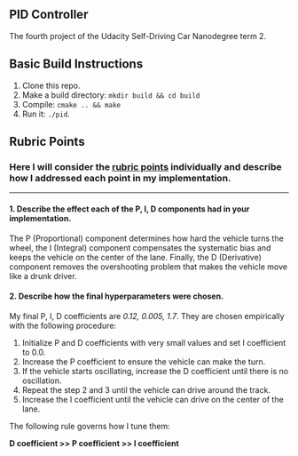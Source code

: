 ## PID Controller
The fourth project of the Udacity Self-Driving Car Nanodegree term 2.

## Basic Build Instructions

1. Clone this repo.
2. Make a build directory: `mkdir build && cd build`
3. Compile: `cmake .. && make`
4. Run it: `./pid`. 

## Rubric Points
### Here I will consider the [rubric points](https://review.udacity.com/#!/rubrics/824/view) individually and describe how I addressed each point in my implementation.  

---

#### 1. Describe the effect each of the P, I, D components had in your implementation.

The P (Proportional) component determines how hard the vehicle turns the wheel, the I (Integral) component compensates the systematic bias and keeps the vehicle on the center of the lane. Finally, the D (Derivative) component removes the overshooting problem that makes the vehicle move like a drunk driver. 

#### 2. Describe how the final hyperparameters were chosen.

My final P, I, D coefficients are *0.12, 0.005, 1.7*. They are chosen empirically with the following procedure:

1. Initialize P and D coefficients with very small values and set I coefficient to 0.0.
2. Increase the P coefficient to ensure the vehicle can make the turn.
3. If the vehicle starts oscillating, increase the D coefficient until there is no oscillation.
4. Repeat the step 2 and 3 until the vehicle can drive around the track.
5. Increase the I coefficient until the vehicle can drive on the center of the lane.

The following rule governs how I tune them:

**D coefficient >> P coefficient >> I coefficient**
